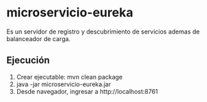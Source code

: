 # microservicio-eureka

Es un servidor de registro y descubrimiento de servicios ademas de balanceador de carga.

## Ejecución

1. Crear ejecutable: mvn clean package
2. java -jar microservicio-eureka.jar
3. Desde navegador, ingresar a http://localhost:8761